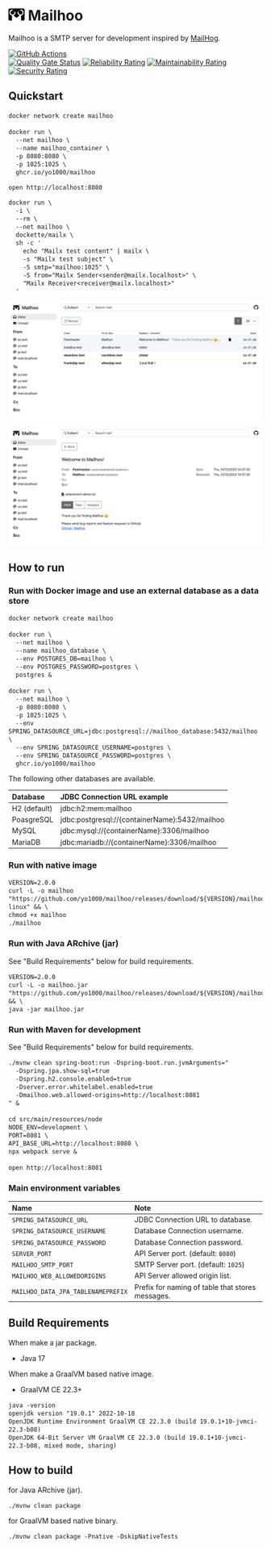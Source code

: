 <img src="https://raw.githubusercontent.com/yo1000/mailhoo/master/src/main/resources/node/src/components/mailhoo_logo.svg" width="32"> Mailhoo
=======

Mailhoo is a SMTP server for development inspired by [MailHog](https://github.com/mailhog/MailHog).

[![GitHub Actions](https://github.com/yo1000/mailhoo/actions/workflows/mailhoo.yml/badge.svg)](https://github.com/yo1000/mailhoo/actions)<br>
[![Quality Gate Status](https://sonarcloud.io/api/project_badges/measure?project=yo1000_mailhoo&metric=alert_status)](https://sonarcloud.io/summary/new_code?id=yo1000_mailhoo)
[![Reliability Rating](https://sonarcloud.io/api/project_badges/measure?project=yo1000_mailhoo&metric=reliability_rating)](https://sonarcloud.io/summary/new_code?id=yo1000_mailhoo)
[![Maintainability Rating](https://sonarcloud.io/api/project_badges/measure?project=yo1000_mailhoo&metric=sqale_rating)](https://sonarcloud.io/summary/new_code?id=yo1000_mailhoo)
[![Security Rating](https://sonarcloud.io/api/project_badges/measure?project=yo1000_mailhoo&metric=security_rating)](https://sonarcloud.io/summary/new_code?id=yo1000_mailhoo)

Quickstart
----------

```shell
docker network create mailhoo

docker run \
  --net mailhoo \
  --name mailhoo_container \
  -p 8080:8080 \
  -p 1025:1025 \
  ghcr.io/yo1000/mailhoo
```

```shell
open http://localhost:8080
```

```shell
docker run \
  -i \
  --rm \
  --net mailhoo \
  dockette/mailx \
  sh -c '
    echo "Mailx test content" | mailx \
    -s "Mailx test subject" \
    -S smtp="mailhoo:1025" \
    -S from="Mailx Sender<sender@mailx.localhost>" \
    "Mailx Receiver<receiver@mailx.localhost>"
  '
```

![Mailbox1](docs/screenshot-mailbox1.png)

![Mailbox2](docs/screenshot-mailbox2.png)

How to run
----------

### Run with Docker image and use an external database as a data store

```shell
docker network create mailhoo

docker run \
  --net mailhoo \
  --name mailhoo_database \
  --env POSTGRES_DB=mailhoo \
  --env POSTGRES_PASSWORD=postgres \
  postgres &

docker run \
  --net mailhoo \
  -p 8080:8080 \
  -p 1025:1025 \
  --env SPRING_DATASOURCE_URL=jdbc:postgresql://mailhoo_database:5432/mailhoo \
  --env SPRING_DATASOURCE_USERNAME=postgres \
  --env SPRING_DATASOURCE_PASSWORD=postgres \
  ghcr.io/yo1000/mailhoo
```

The following other databases are available.

| Database     | JDBC Connection URL example                    |
|:-------------|:-----------------------------------------------|
| H2 (default) | jdbc:h2:mem:mailhoo                            |
| PoasgreSQL   | jdbc:postgresql://{containerName}:5432/mailhoo |
| MySQL        | jdbc:mysql://{containerName}:3306/mailhoo      |
| MariaDB      | jdbc:mariadb://{containerName}:3306/mailhoo    |

### Run with native image

```shell
VERSION=2.0.0
curl -L -o mailhoo "https://github.com/yo1000/mailhoo/releases/download/${VERSION}/mailhoo-linux" && \
chmod +x mailhoo
./mailhoo
```

### Run with Java ARchive (jar)

See "Build Requirements" below for build requirements.

```shell
VERSION=2.0.0
curl -L -o mailhoo.jar "https://github.com/yo1000/mailhoo/releases/download/${VERSION}/mailhoo-${VERSION}.jar" && \
java -jar mailhoo.jar
```

### Run with Maven for development

See "Build Requirements" below for build requirements.

```shell
./mvnw clean spring-boot:run -Dspring-boot.run.jvmArguments="
  -Dspring.jpa.show-sql=true
  -Dspring.h2.console.enabled=true
  -Dserver.error.whitelabel.enabled=true
  -Dmailhoo.web.allowed-origins=http://localhost:8081
" &

cd src/main/resources/node
NODE_ENV=development \
PORT=8081 \
API_BASE_URL=http://localhost:8080 \
npx webpack serve &

open http://localhost:8081
```

### Main environment variables

| Name                               | Note                                             |
|:-----------------------------------|:-------------------------------------------------|
| `SPRING_DATASOURCE_URL`            | JDBC Connection URL to database.                 |
| `SPRING_DATASOURCE_USERNAME`       | Database Connection username.                    |
| `SPRING_DATASOURCE_PASSWORD`       | Database Connection password.                    |
| `SERVER_PORT`                      | API Server port. (default: `8080`)               |
| `MAILHOO_SMTP_PORT`                | SMTP Server port. (default: `1025`)              |
| `MAILHOO_WEB_ALLOWEDORIGINS`       | API Server allowed origin list.                  |
| `MAILHOO_DATA_JPA_TABLENAMEPREFIX` | Prefix for naming of table that stores messages. |


Build Requirements
------------------

When make a jar package.

- Java 17

When make a GraalVM based native image.

- GraalVM CE 22.3+

```shell
java -version
openjdk version "19.0.1" 2022-10-18
OpenJDK Runtime Environment GraalVM CE 22.3.0 (build 19.0.1+10-jvmci-22.3-b08)
OpenJDK 64-Bit Server VM GraalVM CE 22.3.0 (build 19.0.1+10-jvmci-22.3-b08, mixed mode, sharing)
```


How to build
------------

for Java ARchive (jar).

```shell
./mvnw clean package
```

for GraalVM based native binary.

```shell
./mvnw clean package -Pnative -DskipNativeTests
```
